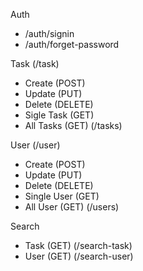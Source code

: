 Auth
  - /auth/signin
  - /auth/forget-password

Task (/task)
  - Create (POST)
  - Update (PUT)
  - Delete (DELETE)
  - Sigle Task (GET)
  - All Tasks (GET) (/tasks)

User (/user)
  - Create (POST)
  - Update (PUT)
  - Delete (DELETE)
  - Single User (GET)
  - All User (GET) (/users)

Search
  - Task (GET) (/search-task)
  - User (GET) (/search-user)